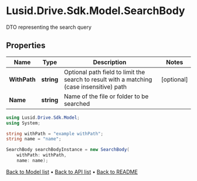 # Lusid.Drive.Sdk.Model.SearchBody
DTO representing the search query

## Properties

Name | Type | Description | Notes
------------ | ------------- | ------------- | -------------
**WithPath** | **string** | Optional path field to limit the search to result with a matching (case insensitive) path | [optional] 
**Name** | **string** | Name of the file or folder to be searched | 

```csharp
using Lusid.Drive.Sdk.Model;
using System;

string withPath = "example withPath";
string name = "name";

SearchBody searchBodyInstance = new SearchBody(
    withPath: withPath,
    name: name);
```

[Back to Model list](../README.md#documentation-for-models) &#8226; [Back to API list](../README.md#documentation-for-api-endpoints) &#8226; [Back to README](../README.md)
